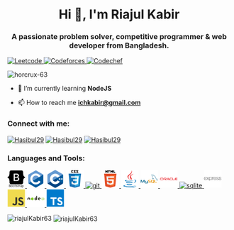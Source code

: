 <h1 align="center">Hi 👋, I'm Riajul Kabir</h1>
<h3 align="center">A passionate problem solver, competitive programmer & web developer from Bangladesh.</h3>

<a href="https://leetcode.com/horcrux_63/">
    <img alt="Leetcode" src="https://cp-logo.vercel.app/leetcode/horcrux_63"/>
</a>

<a href="https://codeforces.com/profile/Horcrux_63">
    <img alt="Codeforces" src="https://cp-logo.vercel.app/codeforces/Horcrux_63"/>
</a>

<a href="https://www.codechef.com/users/horcrux_63">
    <img alt="Codechef" src="https://cp-logo.vercel.app/codechef/horcrux_63"/>
</a>
<!-- <a href="https://atcoder.jp/users/horcrux_63">
    <img alt="Atcoder" src="https://cp-logo.vercel.app/atcoder/horcrux_63"/>
</a> -->
<p align="left"> <img src="https://komarev.com/ghpvc/?username=horcrux-63&label=Profile%20views&color=0e75b6&style=flat" alt="horcrux-63" /> </p>

- 🌱 I’m currently learning **NodeJS**

- 📫 How to reach me **ichkabir@gmail.com**


<h3 align="left">Connect with me:</h3>
<p align="left">
<a href="https://www.linkedin.com/in/hasibul29/" target="blank"><img align="center" src="https://raw.githubusercontent.com/rahuldkjain/github-profile-readme-generator/master/src/images/icons/Social/linked-in-alt.svg" alt="Hasibul29" height="30" width="40" /></a>
<a href="https://codeforces.com/profile/Naruto10" target="blank"><img align="center" src="https://raw.githubusercontent.com/rahuldkjain/github-profile-readme-generator/master/src/images/icons/Social/codeforces.svg" alt="Hasibul29" height="30" width="40" /></a>
<a href="https://www.leetcode.com/Hasibul29" target="blank"><img align="center" src="https://raw.githubusercontent.com/rahuldkjain/github-profile-readme-generator/master/src/images/icons/Social/leet-code.svg" alt="Hasibul29" height="30" width="40" /></a>
</p>

<h3 align="left">Languages and Tools:</h3>
<p align="left"> <a href="https://getbootstrap.com" target="_blank" rel="noreferrer"> <img src="https://raw.githubusercontent.com/devicons/devicon/master/icons/bootstrap/bootstrap-plain-wordmark.svg" alt="bootstrap" width="40" height="40"/> </a> <a href="https://www.cprogramming.com/" target="_blank" rel="noreferrer"> <img src="https://raw.githubusercontent.com/devicons/devicon/master/icons/c/c-original.svg" alt="c" width="40" height="40"/> </a> <a href="https://www.w3schools.com/cpp/" target="_blank" rel="noreferrer"> <img src="https://raw.githubusercontent.com/devicons/devicon/master/icons/cplusplus/cplusplus-original.svg" alt="cplusplus" width="40" height="40"/> </a> <a href="https://www.w3schools.com/css/" target="_blank" rel="noreferrer"> <img src="https://raw.githubusercontent.com/devicons/devicon/master/icons/css3/css3-original-wordmark.svg" alt="css3" width="40" height="40"/> </a> <a href="https://git-scm.com/" target="_blank" rel="noreferrer"> <img src="https://www.vectorlogo.zone/logos/git-scm/git-scm-icon.svg" alt="git" width="40" height="40"/> </a> <a href="https://www.w3.org/html/" target="_blank" rel="noreferrer"> <img src="https://raw.githubusercontent.com/devicons/devicon/master/icons/html5/html5-original-wordmark.svg" alt="html5" width="40" height="40"/> </a> <a href="https://www.java.com" target="_blank" rel="noreferrer"> <img src="https://raw.githubusercontent.com/devicons/devicon/master/icons/java/java-original.svg" alt="java" width="40" height="40"/> </a> <a href="https://www.mysql.com/" target="_blank" rel="noreferrer"> <img src="https://raw.githubusercontent.com/devicons/devicon/master/icons/mysql/mysql-original-wordmark.svg" alt="mysql" width="40" height="40"/> </a> <a href="https://www.oracle.com/" target="_blank" rel="noreferrer"> <img src="https://raw.githubusercontent.com/devicons/devicon/master/icons/oracle/oracle-original.svg" alt="oracle" width="40" height="40"/> </a> <a href="https://www.sqlite.org/" target="_blank" rel="noreferrer"> <img src="https://www.vectorlogo.zone/logos/sqlite/sqlite-icon.svg" alt="sqlite" width="40" height="40"/> </a> <a href="https://expressjs.com" target="_blank" rel="noreferrer"> <img src="https://raw.githubusercontent.com/devicons/devicon/master/icons/express/express-original-wordmark.svg" alt="express" width="40" height="40"/> </a> <a href="https://developer.mozilla.org/en-US/docs/Web/JavaScript" target="_blank" rel="noreferrer"> <img src="https://raw.githubusercontent.com/devicons/devicon/master/icons/javascript/javascript-original.svg" alt="javascript" width="40" height="40"/> </a> <a href="https://nodejs.org" target="_blank" rel="noreferrer"> <img src="https://raw.githubusercontent.com/devicons/devicon/master/icons/nodejs/nodejs-original-wordmark.svg" alt="nodejs" width="40" height="40"/> </a> <a href="https://www.typescriptlang.org/" target="_blank" rel="noreferrer"> <img src="https://raw.githubusercontent.com/devicons/devicon/master/icons/typescript/typescript-original.svg" alt="typescript" width="40" height="40"/> </a></p>

<p><img align="left" src="https://github-readme-stats.vercel.app/api/top-langs?username=riajulKabir63&show_icons=true&locale=en&layout=compact" alt="riajulKabir63" /></p>

<p>&nbsp;<img align="center" src="https://github-readme-stats.vercel.app/api?username=riajulKabir63&show_icons=true&locale=en" alt="riajulKabir63" /></p>
